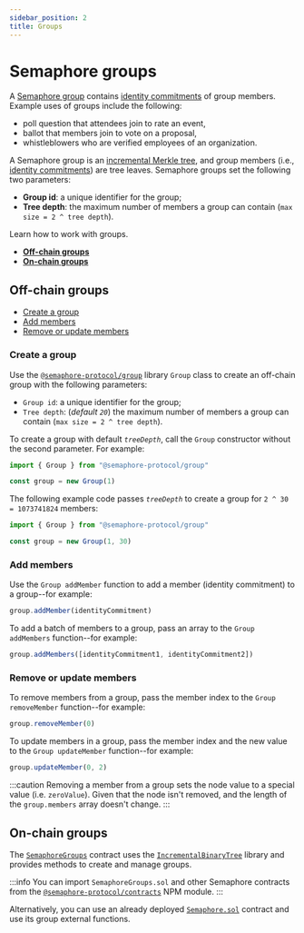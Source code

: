 ```yaml
---
sidebar_position: 2
title: Groups
---
```


# Semaphore groups

<!--Working outline
- What is a group
- What do groups contain
  - Identities
  - Root

- What are they used for
- Create a group
- Use a group
- Add identities
- Remove identities
-->

A [Semaphore group](/docs/glossary/#semaphore-group) contains [identity commitments](/docs/glossary/#identity-commitment) of group members.
Example uses of groups include the following:

-   poll question that attendees join to rate an event,
-   ballot that members join to vote on a proposal,
-   whistleblowers who are verified employees of an organization.

A Semaphore group is an [incremental Merkle tree](/docs/glossary/#incremental-merkle-tree), and group members (i.e., [identity commitments](/docs/glossary/#identity-commitments)) are tree leaves.
Semaphore groups set the following two parameters:

-   **Group id**: a unique identifier for the group;
-   **Tree depth**: the maximum number of members a group can contain (`max size = 2 ^ tree depth`).

Learn how to work with groups.

-   [**Off-chain groups**](#off-chain-groups)
-   [**On-chain groups**](#on-chain-groups)

## Off-chain groups

-   [Create a group](#create-a-group)
-   [Add members](#add-members)
-   [Remove or update members](#remove-or-update-members)

### Create a group

Use the [`@semaphore-protocol/group`](https://github.com/semaphore-protocol/semaphore/blob/main/packages/group) library `Group` class to create an off-chain group with the following parameters:

-   `Group id`: a unique identifier for the group;
-   `Tree depth`: (_default `20`_) the maximum number of members a group can contain (`max size = 2 ^ tree depth`).

To create a group with default _`treeDepth`_, call the `Group` constructor without the second parameter. For example:

```ts
import { Group } from "@semaphore-protocol/group"

const group = new Group(1)
```

The following example code passes _`treeDepth`_ to create a group for `2 ^ 30 = 1073741824` members:

```ts
import { Group } from "@semaphore-protocol/group"

const group = new Group(1, 30)
```

### Add members

Use the `Group addMember` function to add a member (identity commitment) to a group--for example:

```ts
group.addMember(identityCommitment)
```

To add a batch of members to a group, pass an array to the `Group addMembers` function--for example:

```ts
group.addMembers([identityCommitment1, identityCommitment2])
```

### Remove or update members

To remove members from a group, pass the member index to the `Group removeMember` function--for example:

```ts
group.removeMember(0)
```

To update members in a group, pass the member index and the new value to the `Group updateMember` function--for example:

```ts
group.updateMember(0, 2)
```

:::caution
Removing a member from a group sets the node value to a special value (i.e. `zeroValue`).
Given that the node isn't removed, and the length of the `group.members` array doesn't change.
:::

## On-chain groups

The [`SemaphoreGroups`](https://github.com/semaphore-protocol/semaphore/tree/main/packages/contracts/base/SemaphoreGroups.sol) contract uses the [`IncrementalBinaryTree`](https://github.com/privacy-scaling-explorations/zk-kit/blob/main/packages/incremental-merkle-tree.sol/contracts/IncrementalBinaryTree.sol) library and provides methods to create and manage groups.

:::info
You can import `SemaphoreGroups.sol` and other Semaphore contracts from the [`@semaphore-protocol/contracts`](https://github.com/semaphore-protocol/semaphore/tree/main/packages/contracts) NPM module.
:::

Alternatively, you can use an already deployed [`Semaphore.sol`](https://github.com/semaphore-protocol/semaphore/blob/main/packages/contracts/Semaphore.sol) contract and use its group external functions.
